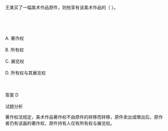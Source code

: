 <div class="detail lh2">王某买了一幅美术作品原件，则他享有该美术作品的（  ）。<p><br/></p><br/><br/>A. 著作权<br/><br/>B. 所有权<br/><br/>C. 展览权<br/><br/>D. 所有权与其展览权<br/><br/><br/><br/>答案 D<br/><br/>试题分析<br/><p>著作权法规定，美术作品著作权不由原件的转移而转移，原件卖出或赠出后，原作者仍有该画的著作权，原件持有人仅有所有权与展览权。</p><p><br/></p></div>